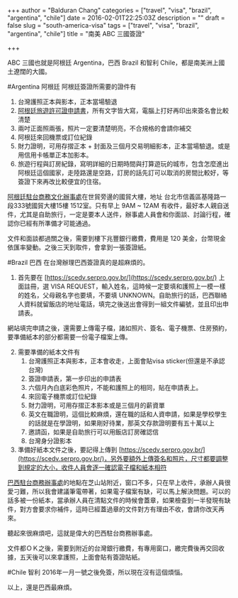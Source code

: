 +++
author = "Balduran Chang"
categories = ["travel", "visa", "brazil", "argentina", "chile"]
date = 2016-02-01T22:25:03Z
description = ""
draft = false
slug = "south-america-visa"
tags = ["travel", "visa", "brazil", "argentina", "chile"]
title = "南美 ABC 三國簽證"

+++


ABC 三國也就是阿根廷 Argentina，巴西 Brazil 和智利 Chile，都是南美洲上國土遼闊的大國。

#Argentina 阿根廷
阿根廷簽證所需要的證件有

1. 台灣護照正本與影本，正本當場驗退
2. [阿根廷旅遊許可證申請書](http://www.argentina.org.tw/visa2.htm)，所有文字皆大寫，電腦上打好再印出來簽名會比較清楚
3. 兩吋正面照兩張，照片一定要清楚明亮，不合規格的會請你補交
4. 阿根廷來回機票或訂位紀錄
5. 財力證明，可用存摺正本 + 封面及三個月交易明細影本，正本當場驗退。或是用信用卡帳單正本加影本。
6. 旅遊行程與訂房紀錄，寫明詳細的日期時間與打算遊玩的城市，包含怎麼進出阿根廷這個國家，走陸路還是空路，訂房的話先訂可以取消的房間比較好，等簽證下來再改比較便宜的住宿。

[阿根廷駐台商務文化辦事處](http://www.argentina.org.tw/index.htm)在世貿旁邊的國貿大樓，地址 台北市信義區基隆路一段333號國貿大樓15樓 1512室。只有早上 9AM ~ 12AM 有收件，最好本人親自送件，尤其是自助旅行，一定是要本人送件，辦事處人員會和你面談、討論行程，確認你已經有所準備才可能通過。

文件和面談都過關之後，需要到樓下兆豐銀行繳費，費用是 120 美金，台幣現金依匯率變動。之後三天到取件，會拿到一張簽證紙。

#Brazil 巴西
在台灣辦理巴西簽證真的是超麻煩的。

1. 首先要在  [https://scedv.serpro.gov.br/](https://scedv.serpro.gov.br/) 上面註冊，選 VISA REQUEST，輸入姓名，這時候一定要填和護照上一模一樣的姓名，父母親名字也要填，不要填 UNKNOWN。自助旅行的話，巴西聯絡人資料就留飯店的地址電話，填完之後送出會得到一組文件編號，並且印出申請表。

網站填完申請之後，還需要上傳電子檔，諸如照片、簽名、電子機票、住房預約，要準備紙本的部分都需要一份電子檔案上傳。

2. 需要準備的紙本文件有
    1. 台灣護照正本與影本，正本會收走，上面會貼visa sticker(但還是不承認台灣)
    2. 簽證申請表，第一步印出的申請表
    3. 六個月內白底彩色照片，不能和護照上的相同，貼在申請表上。
    4. 來回電子機票或訂位紀錄
    5. 財力證明，可用存摺正本影本或是三個月的薪資單
    6. 英文在職證明，這個比較麻煩，還在職的話和人資申請，如果是學校學生的話就是在學證明，如果剛好待業，那英文存款證明要有五十萬以上
    7. 邀請函，如果是自助旅行可以用飯店訂房確認信
    8. 台灣身分證影本
3. 準備好紙本文件之後，要記得上傳到 [https://scedv.serpro.gov.br/](https://scedv.serpro.gov.br/)，另外要額外上傳簽名和照片，尺寸都要調整到規定的大小，收件人員會逐一確認電子檔和紙本相符

[巴西駐台商務辦事處](http://taipe.itamaraty.gov.br/zh/)的地點在芝山站附近，窗口不多，只在早上收件，承辦人員很愛刁難，所以我會建議筆電帶著，如果電子檔案有缺，可以馬上解決問題。可以的話多被一份紙本，當承辦人員在清點文件的時候會蓋章，如果檢查到一半發現有缺件，對方會要求你補件，這時已經蓋過章的文件對方有理由不收，會請你改天再來。

聽起來很麻煩吧，這就是偉大的巴西駐台商務辦事處。

文件都ＯＫ之後，需要到附近的台灣銀行繳費，有專用窗口，繳完費後再交回收據，五天後可以來拿護照，上面會貼有簽證貼紙。

#Chile 智利
2016年一月一號之後免簽，所以現在沒有這個煩惱。

以上，還是巴西最麻煩。

